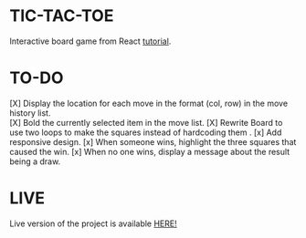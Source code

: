 # TIC-TAC-TOE
Interactive board game from React [tutorial](https://reactjs.org/tutorial/tutorial.html).

# TO-DO
 [X] Display the location for each move in the format (col, row) in the move history list.  
 [X] Bold the currently selected item in the move list. 
 [X] Rewrite Board to use two loops to make the squares instead of hardcoding them .
 [x] Add responsive design.
 [x] When someone wins, highlight the three squares that caused the win. 
 [x] When no one wins, display a message about the result being a draw. 

 # LIVE
 Live version of the project is available [HERE!]()

